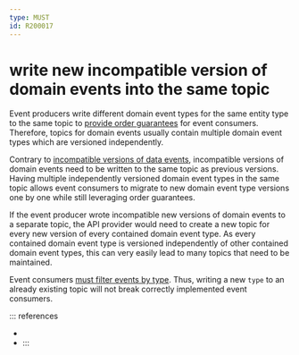 ```yaml
---
type: MUST
id: R200017
---
```


# write new incompatible version of domain events into the same topic

Event producers write different domain event types for the same entity type to the same topic to [provide order guarantees](@guidelines/R200007) for event consumers.
Therefore, topics for domain events usually contain multiple domain event types which are versioned independently.

Contrary to [incompatible versions of data events](@guidelines/R200016), incompatible versions of domain events need to be written to the same topic as previous versions.
Having multiple independently versioned domain event types in the same topic allows event consumers to migrate to new domain event type versions one by one while still leveraging order guarantees.

If the event producer wrote incompatible new versions of domain events to a separate topic, the API provider would need to create a new topic for every new version of every contained domain event type. As every contained domain event type is versioned independently of other contained domain event types, this can very easily lead to many topics that need to be maintained.

Event consumers [must filter events by type](@guidelines/R200015). Thus, writing a new `type` to an already existing topic will not break correctly implemented event consumers.

::: references

- [](@guidelines/R200015)
- [](@guidelines/R200006)
  :::
